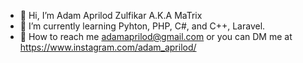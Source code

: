 - 👋 Hi, I’m Adam Aprilod Zulfikar A.K.A MaTrix
- 📝 I’m currently learning Pyhton, PHP, C#, and C++, Laravel.
- 📩 How to reach me adamaprilod@gmail.com or you can DM me at https://www.instagram.com/adam_aprilod/

<!---
adamaprilod/adamaprilod is a ✨ special ✨ repository because its `README.md` (this file) appears on your GitHub profile.
You can click the Preview link to take a look at your changes.
--->
